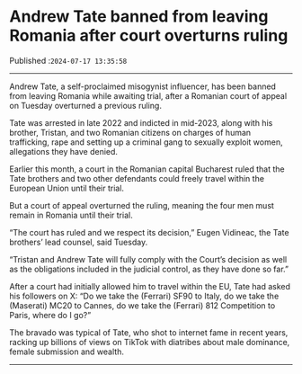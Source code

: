 # Andrew Tate banned from leaving Romania after court overturns ruling

Published :`2024-07-17 13:35:58`

---

Andrew Tate, a self-proclaimed misogynist influencer, has been banned from leaving Romania while awaiting trial, after a Romanian court of appeal on Tuesday overturned a previous ruling.

Tate was arrested in late 2022 and indicted in mid-2023, along with his brother, Tristan, and two Romanian citizens on charges of human trafficking, rape and setting up a criminal gang to sexually exploit women, allegations they have denied.

Earlier this month, a court in the Romanian capital Bucharest ruled that the Tate brothers and two other defendants could freely travel within the European Union until their trial.

But a court of appeal overturned the ruling, meaning the four men must remain in Romania until their trial.

“The court has ruled and we respect its decision,” Eugen Vidineac, the Tate brothers’ lead counsel, said Tuesday.

“Tristan and Andrew Tate will fully comply with the Court’s decision as well as the obligations included in the judicial control, as they have done so far.”

After a court had initially allowed him to travel within the EU, Tate had asked his followers on X: “Do we take the (Ferrari) SF90 to Italy, do we take the (Maserati) MC20 to Cannes, do we take the (Ferrari) 812 Competition to Paris, where do I go?”

The bravado was typical of Tate, who shot to internet fame in recent years, racking up billions of views on TikTok with diatribes about male dominance, female submission and wealth.

---

